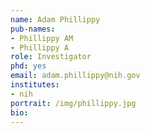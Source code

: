 ```yaml
---
name: Adam Phillippy
pub-names:
- Phillippy AM
- Phillippy A
role: Investigator
phd: yes
email: adam.phillippy@nih.gov
institutes:
- nih
portrait: /img/phillippy.jpg
bio:
---
```


